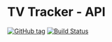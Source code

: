# TV Tracker - API

[![GitHub tag](https://img.shields.io/github/tag/olivertso/tt-api.svg)](https://github.com/olivertso/tt-api)
[![Build Status](https://travis-ci.org/olivertso/tt-api.svg?branch=master)](https://travis-ci.org/olivertso/tt-api)
